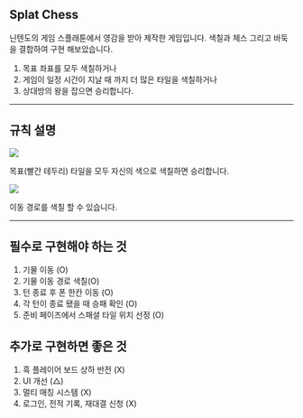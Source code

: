 ## Splat Chess
닌텐도의 게임 스플래툰에서 영감을 받아 제작한 게임입니다.
색칠과 체스 그리고 바둑을 결합하여 구현 해보았습니다.
1. 목표 좌표를 모두 색칠하거나
2. 게임이 일정 시간이 지날 때 까지 더 많은 타일을 색칠하거나
3. 상대방의 왕을 잡으면 승리합니다.

---

## 규칙 설명
<img src="https://github.com/user-attachments/assets/3a5df4d5-b343-4068-8764-ecd4c66e1570">

목표(빨간 테두리) 타일을 모두 자신의 색으로 색칠하면 승리합니다.

<img src="https://github.com/user-attachments/assets/87f1b5a6-972d-49cd-8091-4c2e70a56ade">

이동 경로를 색칠 할 수 있습니다.

---

## 필수로 구현해야 하는 것
1. 기물 이동 (O)
2. 기물 이동 경로 색칠(O)
3. 턴 종료 후 폰 한칸 이동 (O)
4. 각 턴이 종료 됐을 때 승패 확인 (O)
5. 준비 페이즈에서 스패셜 타일 위치 선정 (O)

## 추가로 구현하면 좋은 것
1. 흑 플레이어 보드 상하 반전 (X)
2. UI 개선 (△)
3. 멀티 매칭 시스템 (X)
4. 로그인, 전적 기록, 재대결 신청 (X)
